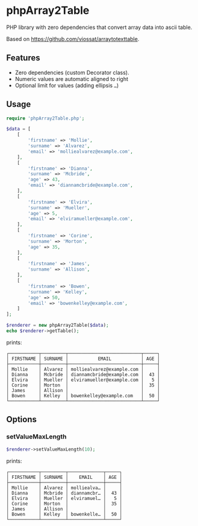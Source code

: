 # phpArray2Table
PHP library with zero dependencies that convert array data into ascii table.

Based on https://github.com/viossat/arraytotexttable.

## Features
* Zero dependencies (custom Decorator class).
* Numeric values are automatic aligned to right
* Optional limit for values (adding ellipsis `…`)

## Usage
```php
require 'phpArray2Table.php';

$data = [
    [
        'firstname' => 'Mollie',
        'surname' => 'Alvarez',
        'email' => 'molliealvarez@example.com',
    ],
    [
        'firstname' => 'Dianna',
        'surname' => 'Mcbride',
        'age' => 43,
        'email' => 'diannamcbride@example.com',
    ],
    [
        'firstname' => 'Elvira',
        'surname' => 'Mueller',
        'age' => 5,
        'email' => 'elviramueller@example.com',
    ],
    [
        'firstname' => 'Corine',
        'surname' => 'Morton',
        'age' => 35,
    ],
    [
        'firstname' => 'James',
        'surname' => 'Allison',
    ],
    [
        'firstname' => 'Bowen',
        'surname' => 'Kelley',
        'age' => 50,
        'email' => 'bowenkelley@example.com',
    ]
];

$renderer = new phpArray2Table($data);
echo $renderer->getTable();
```

prints:
```
┌───────────┬─────────┬───────────────────────────┬─────┐
│ FIRSTNAME │ SURNAME │           EMAIL           │ AGE │
├───────────┼─────────┼───────────────────────────┼─────┤
│ Mollie    │ Alvarez │ molliealvarez@example.com │     │
│ Dianna    │ Mcbride │ diannamcbride@example.com │  43 │
│ Elvira    │ Mueller │ elviramueller@example.com │   5 │
│ Corine    │ Morton  │                           │  35 │
│ James     │ Allison │                           │     │
│ Bowen     │ Kelley  │ bowenkelley@example.com   │  50 │
└───────────┴─────────┴───────────────────────────┴─────┘
```

## Options
### setValueMaxLength
```php
$renderer->setValueMaxLength(10);
```
prints:
```
┌───────────┬─────────┬─────────────┬─────┐
│ FIRSTNAME │ SURNAME │    EMAIL    │ AGE │
├───────────┼─────────┼─────────────┼─────┤
│ Mollie    │ Alvarez │ molliealva… │     │
│ Dianna    │ Mcbride │ diannamcbr… │  43 │
│ Elvira    │ Mueller │ elviramuel… │   5 │
│ Corine    │ Morton  │             │  35 │
│ James     │ Allison │             │     │
│ Bowen     │ Kelley  │ bowenkelle… │  50 │
└───────────┴─────────┴─────────────┴─────┘
```
